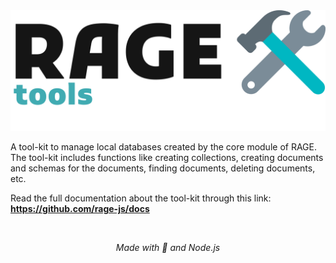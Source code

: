 <div align='center'>
  <picture>
    <source media="(prefers-color-scheme: dark)" srcset="./img_for_docs/RAGE-tools.png">
    <img src="./img_for_docs/RAGE-tools-dark.png" alt="RAGE">
  </picture>
</div>

A tool-kit to manage local databases created by the core module of RAGE. The tool-kit includes functions like creating collections, creating documents and schemas for the documents, finding documents, deleting documents, etc.

Read the full documentation about the tool-kit through this link: **https://github.com/rage-js/docs**

<br>

<div align="center">

_Made with 💢 and Node.js_

</div>
